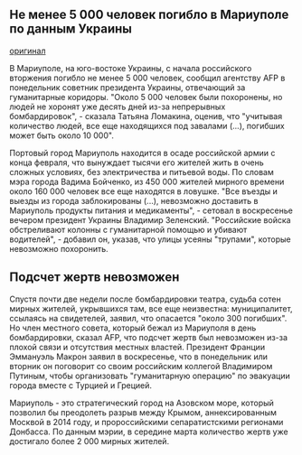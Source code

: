 ## Не менее 5 000 человек погибло в Мариуполе по данным Украины
[оригинал](https://www.lefigaro.fr/flash-actu/au-moins-5-000-morts-a-marioupol-selon-une-responsable-ukrainienne-20220328)

В Мариуполе, на юго-востоке Украины, с начала российского вторжения погибло не менее 5 000 человек, сообщил агентству AFP в понедельник советник президента Украины, отвечающий за гуманитарные коридоры.
"Около 5 000 человек были похоронены, но людей не хоронят уже десять дней из-за непрерывных бомбардировок", - сказала Татьяна Ломакина, оценив, что "учитывая количество людей, все еще находящихся под завалами (...), погибших может быть около 10 000".

Портовый город Мариуполь находится в осаде российской армии с конца февраля, что вынуждает тысячи его жителей жить в очень сложных условиях, без электричества и питьевой воды. По словам мэра города Вадима Бойченко, из 450 000 жителей мирного времени около 160 000 человек все еще находятся в ловушке. "Все въезды и выезды из города заблокированы (...), невозможно доставить в Мариуполь продукты питания и медикаменты", - сетовал в воскресенье вечером президент Украины Владимир Зеленский. "Российские войска обстреливают колонны с гуманитарной помощью и убивают водителей", - добавил он, указав, что улицы усеяны "трупами", которые невозможно похоронить.


## Подсчет жертв невозможен

Спустя почти две недели после бомбардировки театра, судьба сотен мирных жителей, укрывшихся там, все еще неизвестна: муниципалитет, ссылаясь на свидетелей, заявил, что опасается "около 300 погибших". Но член местного совета, который бежал из Мариуполя в день бомбардировки, сказал AFP, что подсчет жертв был невозможен из-за плохой связи и отсутствия местных властей. Президент Франции Эммануэль Макрон заявил в воскресенье, что в понедельник или вторник он поговорит со своим российским коллегой Владимиром Путиным, чтобы организовать "гуманитарную операцию" по эвакуации города вместе с Турцией и Грецией.

Мариуполь - это стратегический город на Азовском море, который позволил бы преодолеть разрыв между Крымом, аннексированным Москвой в 2014 году, и пророссийскими сепаратистскими регионами Донбасса. По данным мэрии,  в середине марта количество жертв уже достигало более 2 000 мирных жителей.